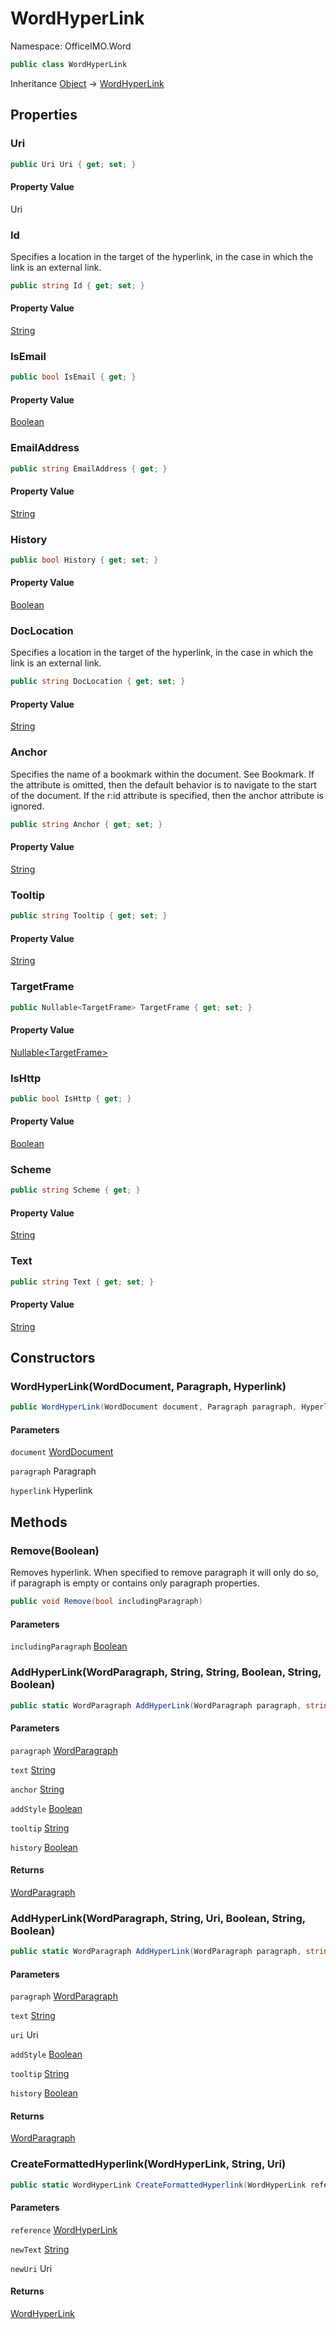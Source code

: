 # WordHyperLink

Namespace: OfficeIMO.Word

```csharp
public class WordHyperLink
```

Inheritance [Object](https://docs.microsoft.com/en-us/dotnet/api/system.object) → [WordHyperLink](./officeimo.word.wordhyperlink.md)

## Properties

### **Uri**

```csharp
public Uri Uri { get; set; }
```

#### Property Value

Uri<br>

### **Id**

Specifies a location in the target of the hyperlink, in the case in which the link is an external link.

```csharp
public string Id { get; set; }
```

#### Property Value

[String](https://docs.microsoft.com/en-us/dotnet/api/system.string)<br>

### **IsEmail**

```csharp
public bool IsEmail { get; }
```

#### Property Value

[Boolean](https://docs.microsoft.com/en-us/dotnet/api/system.boolean)<br>

### **EmailAddress**

```csharp
public string EmailAddress { get; }
```

#### Property Value

[String](https://docs.microsoft.com/en-us/dotnet/api/system.string)<br>

### **History**

```csharp
public bool History { get; set; }
```

#### Property Value

[Boolean](https://docs.microsoft.com/en-us/dotnet/api/system.boolean)<br>

### **DocLocation**

Specifies a location in the target of the hyperlink, in the case in which the link is an external link.

```csharp
public string DocLocation { get; set; }
```

#### Property Value

[String](https://docs.microsoft.com/en-us/dotnet/api/system.string)<br>

### **Anchor**

Specifies the name of a bookmark within the document.
 See Bookmark. If the attribute is omitted, then the default behavior is to navigate to the start of the document.
 If the r:id attribute is specified, then the anchor attribute is ignored.

```csharp
public string Anchor { get; set; }
```

#### Property Value

[String](https://docs.microsoft.com/en-us/dotnet/api/system.string)<br>

### **Tooltip**

```csharp
public string Tooltip { get; set; }
```

#### Property Value

[String](https://docs.microsoft.com/en-us/dotnet/api/system.string)<br>

### **TargetFrame**

```csharp
public Nullable<TargetFrame> TargetFrame { get; set; }
```

#### Property Value

[Nullable&lt;TargetFrame&gt;](https://docs.microsoft.com/en-us/dotnet/api/system.nullable-1)<br>

### **IsHttp**

```csharp
public bool IsHttp { get; }
```

#### Property Value

[Boolean](https://docs.microsoft.com/en-us/dotnet/api/system.boolean)<br>

### **Scheme**

```csharp
public string Scheme { get; }
```

#### Property Value

[String](https://docs.microsoft.com/en-us/dotnet/api/system.string)<br>

### **Text**

```csharp
public string Text { get; set; }
```

#### Property Value

[String](https://docs.microsoft.com/en-us/dotnet/api/system.string)<br>

## Constructors

### **WordHyperLink(WordDocument, Paragraph, Hyperlink)**

```csharp
public WordHyperLink(WordDocument document, Paragraph paragraph, Hyperlink hyperlink)
```

#### Parameters

`document` [WordDocument](./officeimo.word.worddocument.md)<br>

`paragraph` Paragraph<br>

`hyperlink` Hyperlink<br>

## Methods

### **Remove(Boolean)**

Removes hyperlink. When specified to remove paragraph it will only do so,
 if paragraph is empty or contains only paragraph properties.

```csharp
public void Remove(bool includingParagraph)
```

#### Parameters

`includingParagraph` [Boolean](https://docs.microsoft.com/en-us/dotnet/api/system.boolean)<br>

### **AddHyperLink(WordParagraph, String, String, Boolean, String, Boolean)**

```csharp
public static WordParagraph AddHyperLink(WordParagraph paragraph, string text, string anchor, bool addStyle, string tooltip, bool history)
```

#### Parameters

`paragraph` [WordParagraph](./officeimo.word.wordparagraph.md)<br>

`text` [String](https://docs.microsoft.com/en-us/dotnet/api/system.string)<br>

`anchor` [String](https://docs.microsoft.com/en-us/dotnet/api/system.string)<br>

`addStyle` [Boolean](https://docs.microsoft.com/en-us/dotnet/api/system.boolean)<br>

`tooltip` [String](https://docs.microsoft.com/en-us/dotnet/api/system.string)<br>

`history` [Boolean](https://docs.microsoft.com/en-us/dotnet/api/system.boolean)<br>

#### Returns

[WordParagraph](./officeimo.word.wordparagraph.md)<br>

### **AddHyperLink(WordParagraph, String, Uri, Boolean, String, Boolean)**

```csharp
public static WordParagraph AddHyperLink(WordParagraph paragraph, string text, Uri uri, bool addStyle, string tooltip, bool history)
```

#### Parameters

`paragraph` [WordParagraph](./officeimo.word.wordparagraph.md)<br>

`text` [String](https://docs.microsoft.com/en-us/dotnet/api/system.string)<br>

`uri` Uri<br>

`addStyle` [Boolean](https://docs.microsoft.com/en-us/dotnet/api/system.boolean)<br>

`tooltip` [String](https://docs.microsoft.com/en-us/dotnet/api/system.string)<br>

`history` [Boolean](https://docs.microsoft.com/en-us/dotnet/api/system.boolean)<br>

#### Returns

[WordParagraph](./officeimo.word.wordparagraph.md)<br>

### **CreateFormattedHyperlink(WordHyperLink, String, Uri)**

```csharp
public static WordHyperLink CreateFormattedHyperlink(WordHyperLink reference, string newText, Uri newUri)
```

#### Parameters

`reference` [WordHyperLink](./officeimo.word.wordhyperlink.md)<br>

`newText` [String](https://docs.microsoft.com/en-us/dotnet/api/system.string)<br>

`newUri` Uri<br>

#### Returns

[WordHyperLink](./officeimo.word.wordhyperlink.md)<br>

